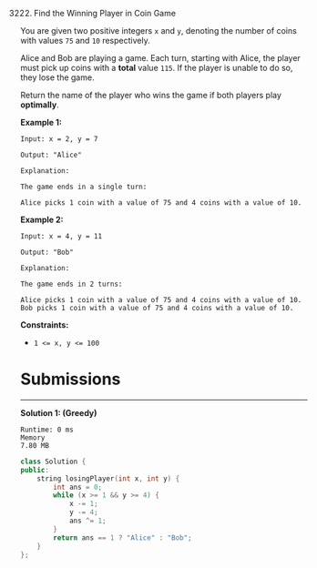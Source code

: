 3222. Find the Winning Player in Coin Game

You are given two positive integers `x` and `y`, denoting the number of coins with values `75` and `10` respectively.

Alice and Bob are playing a game. Each turn, starting with Alice, the player must pick up coins with a **total** value `115`. If the player is unable to do so, they lose the game.

Return the name of the player who wins the game if both players play **optimally**.

 

**Example 1:**
```
Input: x = 2, y = 7

Output: "Alice"

Explanation:

The game ends in a single turn:

Alice picks 1 coin with a value of 75 and 4 coins with a value of 10.
```

**Example 2:**
```
Input: x = 4, y = 11

Output: "Bob"

Explanation:

The game ends in 2 turns:

Alice picks 1 coin with a value of 75 and 4 coins with a value of 10.
Bob picks 1 coin with a value of 75 and 4 coins with a value of 10.
```

**Constraints:**

* `1 <= x, y <= 100`

# Submissions
---
**Solution 1: (Greedy)**
```
Runtime: 0 ms
Memory
7.80 MB
```
```c++
class Solution {
public:
    string losingPlayer(int x, int y) {
        int ans = 0;
        while (x >= 1 && y >= 4) {
            x -= 1;
            y -= 4;
            ans ^= 1;
        }
        return ans == 1 ? "Alice" : "Bob";
    }
};
```
